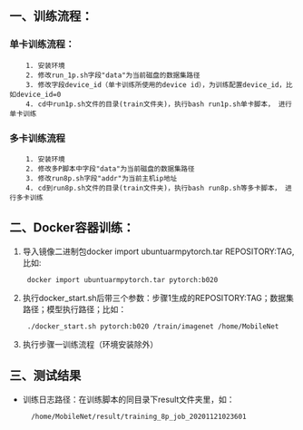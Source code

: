 ## 一、训练流程：
    
### 单卡训练流程：

```shell
	1. 安装环境
	2. 修改run_1p.sh字段"data"为当前磁盘的数据集路径
	3. 修改字段device_id（单卡训练所使用的device id），为训练配置device_id，比如device_id=0
	4. cd中run1p.sh文件的目录(train文件夹)，执行bash run1p.sh单卡脚本， 进行单卡训练
```

	
### 多卡训练流程

```shell
	1. 安装环境
	2. 修改多P脚本中字段"data"为当前磁盘的数据集路径
	3. 修改run8p.sh字段"addr"为当前主机ip地址
	4. cd到run8p.sh文件的目录(train文件夹)，执行bash run8p.sh等多卡脚本， 进行多卡训练	
```



	
## 二、Docker容器训练：
    
1. 导入镜像二进制包docker import ubuntuarmpytorch.tar REPOSITORY:TAG, 比如:

        docker import ubuntuarmpytorch.tar pytorch:b020

2. 执行docker_start.sh后带三个参数：步骤1生成的REPOSITORY:TAG；数据集路径；模型执行路径；比如：

        ./docker_start.sh pytorch:b020 /train/imagenet /home/MobileNet

3. 执行步骤一训练流程（环境安装除外）
	
## 三、测试结果
    
- 训练日志路径：在训练脚本的同目录下result文件夹里，如：

        /home/MobileNet/result/training_8p_job_20201121023601
        
	

